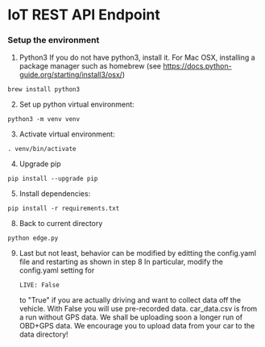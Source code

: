 # IoT REST API Endpoint

### Setup the environment


1. Python3
    If you do not have python3, install it.
    For Mac OSX, installing a package manager such as homebrew (see https://docs.python-guide.org/starting/install3/osx/)

```    
brew install python3
```

2. Set up python virtual environment:

```
python3 -m venv venv
```

3. Activate virtual environment:

```
. venv/bin/activate
```

4. Upgrade pip

```
pip install --upgrade pip
```

5. Install dependencies:

```
pip install -r requirements.txt
```

8. Back to current directory

```
python edge.py
```

9. Last but not least, behavior can be modified by editting the
   config.yaml file and restarting as shown in step 8
   In particular, modify the config.yaml setting for 
   ```
   LIVE: False
   ``` 
   to "True" if you are actually driving and want to collect data off the vehicle.
   With False you will use pre-recorded data. car_data.csv is from a run without GPS data.
   We shall be uploading soon a longer run of OBD+GPS data.
   We encourage you to upload data from your car to the data directory!
